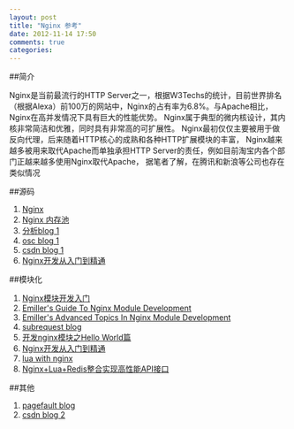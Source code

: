 ```yaml
---
layout: post
title: "Nginx 参考"
date: 2012-11-14 17:50
comments: true
categories: 
---
```


##简介

Nginx是当前最流行的HTTP Server之一，根据W3Techs的统计，目前世界排名
（根据Alexa）前100万的网站中，Nginx的占有率为6.8%。与Apache相比，
Nginx在高并发情况下具有巨大的性能优势。
Nginx属于典型的微内核设计，其内核非常简洁和优雅，同时具有非常高的可扩展性。
Nginx最初仅仅主要被用于做反向代理，后来随着HTTP核心的成熟和各种HTTP扩展模块的丰富，
Nginx越来越多被用来取代Apache而单独承担HTTP Server的责任，例如目前淘宝内各个部门正越来越多使用Nginx取代Apache，
据笔者了解，在腾讯和新浪等公司也存在类似情况

##源码

1. [Nginx](www.nginx.org)
2. [Nginx 内存池](http://www.alidata.org/archives/1390)
3. [分析blog 1](http://blog.csdn.net/kenbinzhang/article/category/603177)
4. [osc blog 1](http://my.oschina.net/fqing/blog?catalog=232290)
5. [csdn blog 1](http://blog.csdn.net/dingyujie)
6. [Nginx开发从入门到精通](http://tengine.taobao.org/book/index.html#)

##模块化

1. [Nginx模块开发入门](http://www.codinglabs.org/html/intro-of-nginx-module-development.html)
2. [Emiller's Guide To Nginx Module Development](http://www.evanmiller.org/nginx-modules-guide.html)
3. [Emiller's Advanced Topics In Nginx Module Development](http://www.evanmiller.org/nginx-modules-guide-advanced.html)
4. [subrequest blog ](http://blog.chinaunix.net/uid-17271162-id-3061033.html)
5. [开发nginx模块之Hello World篇](http://www.162cm.com/p/ngx_ext.html)
6. [Nginx开发从入门到精通](http://tengine.taobao.org/book/index.html)
7. [lua with nginx](http://huoding.com/2012/08/31/156)
8. [Nginx+Lua+Redis整合实现高性能API接口](http://blog.latermoon.com/?p=729)

##其他

1. [pagefault blog](http://www.pagefault.info)
2. [csdn blog 2](http://simohayha.iteye.com/)
